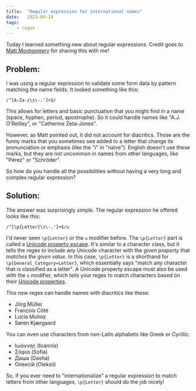 ```yaml
---
title:  "Regular expression for international names"
date:   2023-04-14
tags:
    - regex
---
```


Today I learned something new about regular expressions. Credit goes to [Matt Montgomery](https://github.com/mattmontgomery) for sharing this with me! 

## Problem:

I was using a regular expression to validate some form data by pattern matching the name fields. It looked something like this:

```
/^[A-Za-z\s\-.']+$/
```

This allows for letters and basic punctuation that you might find in a name (space, hyphen, period, apostrophe). So it could handle names like "A.J. O'Reilley", or "Catherine Zeta-Jones".

However, as Matt pointed out, it did not account for diacritics. Those are the funny marks that you sometimes see added to a letter that change its pronunciation or emphasis (like the "ï" in "naïve"). English doesn't use these marks, but they are not uncommon in names from other languages, like "Pérez" or "Schröder".

So how do you handle all the possibilities without having a very long and complex regular expression? 

## Solution:

The answer was surprisingly simple. The regular expression he offered looks like this:

```
/^[\p{Letter}\s\-.']+$/u
```

I'd never seen `\p{Letter}` or the `u` modifier before. The `\p{Letter}` part is called a [Unicode property escape](https://developer.mozilla.org/en-US/docs/Web/JavaScript/Guide/Regular_expressions/Unicode_property_escapes). It's similar to a character class, but it tells the regex to include any Unicode character with the *given property* that *matches the given value*. In this case, `\p{Letter}` is a shorthand for `\p{General_Category=Letter}`, which essentially says "match any character that is classified as a letter". A Unicode property escape must also be used with the `u` modifier, which tells your regex to match characters based on their [Unicode properties](https://www.unicode.org/reports/tr44/#Properties).

This new regex can handle names with diacritics like these:

- Jörg Müller
- François Côté
- Lucía Muñoz
- Søren Kjærgaard

You can even use characters from non-Latin alphabets like Greek or Cyrillic:

- Ιωάννης (Ioannis)
- Σόφια (Sofia)
- Даша (Dasha)
- Олексій (Oleksii)

So, if you ever need to "internationalize" a regular expression to match letters from other languages, `\p{Letter}` should do the job nicely!

